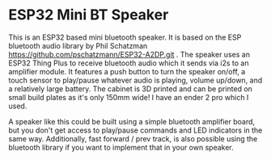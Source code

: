 # ESP32 Mini BT Speaker

This is an ESP32 based mini bluetooth speaker. It is based on the ESP bluetooth audio library by Phil Schatzman https://github.com/pschatzmann/ESP32-A2DP.git . The speaker uses an ESP32 Thing Plus to receive bluetooth audio which it sends via i2s to an amplifier module. It features a push button to turn the speaker on/off, a touch sensor to play/pause whatever audio is playing, volume up/down, and a relatively large battery. The cabinet is 3D printed and can be printed on small build plates as it's only 150mm wide! I have an ender 2 pro which I used.

A speaker like this could be built using a simple bluetooth amplifier board, but you don't get access to play/pause commands and LED indicators in the same way. Additionally, fast forward / prev track, is also possible using the bluetooth library if you want to implement that in your own speaker.
